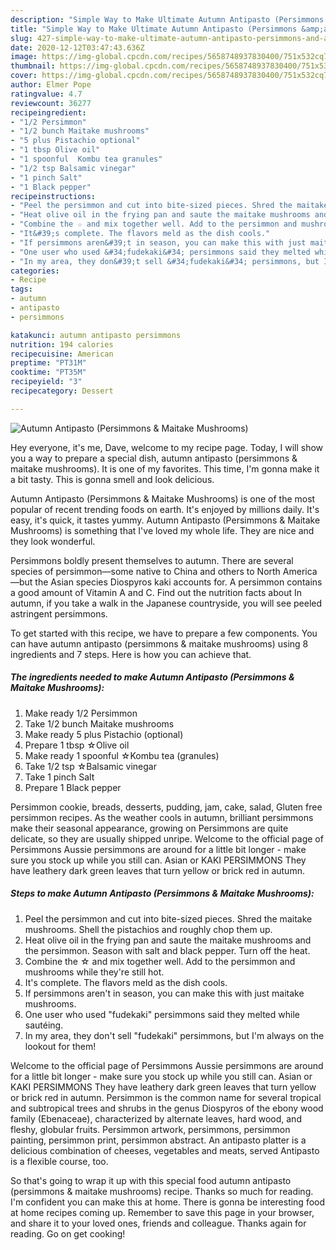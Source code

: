 ```yaml
---
description: "Simple Way to Make Ultimate Autumn Antipasto (Persimmons &amp;amp; Maitake Mushrooms)"
title: "Simple Way to Make Ultimate Autumn Antipasto (Persimmons &amp;amp; Maitake Mushrooms)"
slug: 427-simple-way-to-make-ultimate-autumn-antipasto-persimmons-and-amp-maitake-mushrooms
date: 2020-12-12T03:47:43.636Z
image: https://img-global.cpcdn.com/recipes/5658748937830400/751x532cq70/autumn-antipasto-persimmons-maitake-mushrooms-recipe-main-photo.jpg
thumbnail: https://img-global.cpcdn.com/recipes/5658748937830400/751x532cq70/autumn-antipasto-persimmons-maitake-mushrooms-recipe-main-photo.jpg
cover: https://img-global.cpcdn.com/recipes/5658748937830400/751x532cq70/autumn-antipasto-persimmons-maitake-mushrooms-recipe-main-photo.jpg
author: Elmer Pope
ratingvalue: 4.7
reviewcount: 36277
recipeingredient:
- "1/2 Persimmon"
- "1/2 bunch Maitake mushrooms"
- "5 plus Pistachio optional"
- "1 tbsp Olive oil"
- "1 spoonful  Kombu tea granules"
- "1/2 tsp Balsamic vinegar"
- "1 pinch Salt"
- "1 Black pepper"
recipeinstructions:
- "Peel the persimmon and cut into bite-sized pieces. Shred the maitake mushrooms. Shell the pistachios and roughly chop them up."
- "Heat olive oil in the frying pan and saute the maitake mushrooms and the persimmon. Season with salt and black pepper. Turn off the heat."
- "Combine the ☆ and mix together well. Add to the persimmon and mushrooms while they&#39;re still hot."
- "It&#39;s complete. The flavors meld as the dish cools."
- "If persimmons aren&#39;t in season, you can make this with just maitake mushrooms."
- "One user who used &#34;fudekaki&#34; persimmons said they melted while sautéing."
- "In my area, they don&#39;t sell &#34;fudekaki&#34; persimmons, but I&#39;m always on the lookout for them!"
categories:
- Recipe
tags:
- autumn
- antipasto
- persimmons

katakunci: autumn antipasto persimmons 
nutrition: 194 calories
recipecuisine: American
preptime: "PT31M"
cooktime: "PT35M"
recipeyield: "3"
recipecategory: Dessert

---
```



![Autumn Antipasto (Persimmons &amp; Maitake Mushrooms)](https://img-global.cpcdn.com/recipes/5658748937830400/751x532cq70/autumn-antipasto-persimmons-maitake-mushrooms-recipe-main-photo.jpg)

Hey everyone, it's me, Dave, welcome to my recipe page. Today, I will show you a way to prepare a special dish, autumn antipasto (persimmons &amp; maitake mushrooms). It is one of my favorites. This time, I'm gonna make it a bit tasty. This is gonna smell and look delicious.

Autumn Antipasto (Persimmons &amp; Maitake Mushrooms) is one of the most popular of recent trending foods on earth. It's enjoyed by millions daily. It's easy, it's quick, it tastes yummy. Autumn Antipasto (Persimmons &amp; Maitake Mushrooms) is something that I've loved my whole life. They are nice and they look wonderful.

Persimmons boldly present themselves to autumn. There are several species of persimmon—some native to China and others to North America—but the Asian species Diospyros kaki accounts for. A persimmon contains a good amount of Vitamin A and C. Find out the nutrition facts about In autumn, if you take a walk in the Japanese countryside, you will see peeled astringent persimmons.


To get started with this recipe, we have to prepare a few components. You can have autumn antipasto (persimmons &amp; maitake mushrooms) using 8 ingredients and 7 steps. Here is how you can achieve that.

<!--inarticleads1-->

##### The ingredients needed to make Autumn Antipasto (Persimmons &amp; Maitake Mushrooms):

1. Make ready 1/2 Persimmon
1. Take 1/2 bunch Maitake mushrooms
1. Make ready 5 plus Pistachio (optional)
1. Prepare 1 tbsp ☆Olive oil
1. Make ready 1 spoonful  ☆Kombu tea (granules)
1. Take 1/2 tsp ☆Balsamic vinegar
1. Take 1 pinch Salt
1. Prepare 1 Black pepper


Persimmon cookie, breads, desserts, pudding, jam, cake, salad, Gluten free persimmon recipes. As the weather cools in autumn, brilliant persimmons make their seasonal appearance, growing on Persimmons are quite delicate, so they are usually shipped unripe. Welcome to the official page of Persimmons Aussie persimmons are around for a little bit longer - make sure you stock up while you still can. Asian or KAKI PERSIMMONS They have leathery dark green leaves that turn yellow or brick red in autumn. 

<!--inarticleads2-->

##### Steps to make Autumn Antipasto (Persimmons &amp; Maitake Mushrooms):

1. Peel the persimmon and cut into bite-sized pieces. Shred the maitake mushrooms. Shell the pistachios and roughly chop them up.
1. Heat olive oil in the frying pan and saute the maitake mushrooms and the persimmon. Season with salt and black pepper. Turn off the heat.
1. Combine the ☆ and mix together well. Add to the persimmon and mushrooms while they&#39;re still hot.
1. It&#39;s complete. The flavors meld as the dish cools.
1. If persimmons aren&#39;t in season, you can make this with just maitake mushrooms.
1. One user who used &#34;fudekaki&#34; persimmons said they melted while sautéing.
1. In my area, they don&#39;t sell &#34;fudekaki&#34; persimmons, but I&#39;m always on the lookout for them!


Welcome to the official page of Persimmons Aussie persimmons are around for a little bit longer - make sure you stock up while you still can. Asian or KAKI PERSIMMONS They have leathery dark green leaves that turn yellow or brick red in autumn. Persimmon is the common name for several tropical and subtropical trees and shrubs in the genus Diospyros of the ebony wood family (Ebenaceae), characterized by alternate leaves, hard wood, and fleshy, globular fruits. Persimmon artwork, persimmons, persimmon painting, persimmon print, persimmon abstract. An antipasto platter is a delicious combination of cheeses, vegetables and meats, served Antipasto is a flexible course, too. 

So that's going to wrap it up with this special food autumn antipasto (persimmons &amp; maitake mushrooms) recipe. Thanks so much for reading. I'm confident you can make this at home. There is gonna be interesting food at home recipes coming up. Remember to save this page in your browser, and share it to your loved ones, friends and colleague. Thanks again for reading. Go on get cooking!
